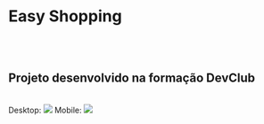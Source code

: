 <h1>Easy Shopping</h1>
<br>
<br>
<h2>Projeto desenvolvido na formação DevClub</h2>
<br>
Desktop: <img src="https://github.com/Luiz-Romano/easy-shopping/blob/main/assets/desktop.png?raw=true" />
Mobile: <img src="https://github.com/Luiz-Romano/easy-shopping/blob/main/assets/mobile.png?raw=true" />
